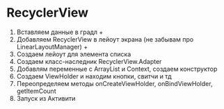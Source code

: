 # RecyclerView
1) Вставляем данные в градл +
2) Добавляем RecyclerView в лейоут экрана (не забывам про LinearLayoutManager) +
3) Создаем лейоут для элемента списка
4) Создаем класс-наследник RecyclerView.Adapter
5) Добавлям переменные с ArrayList и Context, создаем конструктор
6) Создаем ViewHolder и находим кнопки, свитчи и тд
7) Переопределяем методы onCreateViewHolder, onBindViewHolder, getItemCount
8) Запуск из Активити